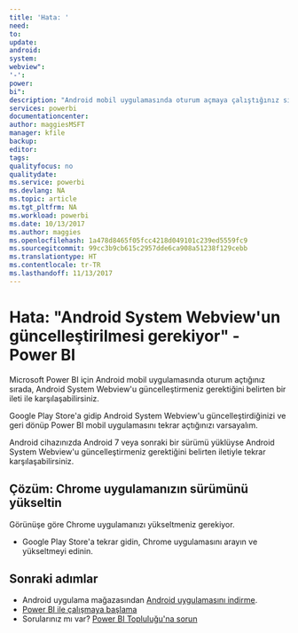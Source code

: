 ```yaml
---
title: 'Hata: '
need: 
to: 
update: 
android: 
system: 
webview": 
'-': 
power: 
bi": 
description: "Android mobil uygulamasında oturum açmaya çalıştığınız sırada, Android System Webview'u güncelleştirmeniz gerektiğini belirten bir ileti alabilirsiniz."
services: powerbi
documentationcenter: 
author: maggiesMSFT
manager: kfile
backup: 
editor: 
tags: 
qualityfocus: no
qualitydate: 
ms.service: powerbi
ms.devlang: NA
ms.topic: article
ms.tgt_pltfrm: NA
ms.workload: powerbi
ms.date: 10/13/2017
ms.author: maggies
ms.openlocfilehash: 1a478d8465f05fcc4218d049101c239ed5559fc9
ms.sourcegitcommit: 99cc3b9cb615c2957dde6ca908a51238f129cebb
ms.translationtype: HT
ms.contentlocale: tr-TR
ms.lasthandoff: 11/13/2017
---
```

# <a name="error-need-to-update-android-system-webview---power-bi"></a>Hata: "Android System Webview'un güncelleştirilmesi gerekiyor" - Power BI
Microsoft Power BI için Android mobil uygulamasında oturum açtığınız sırada, Android System Webview'u güncelleştirmeniz gerektiğini belirten bir ileti ile karşılaşabilirsiniz. 

Google Play Store'a gidip Android System Webview'u güncelleştirdiğinizi ve geri dönüp Power BI mobil uygulamasını tekrar açtığınızı varsayalım. 

Android cihazınızda Android 7 veya sonraki bir sürümü yüklüyse Android System Webview'u güncelleştirmeniz gerektiğini belirten iletiyle tekrar karşılaşabilirsiniz. 

## <a name="solution-upgrade-your-version-of-the-chrome-app"></a>Çözüm: Chrome uygulamanızın sürümünü yükseltin
Görünüşe göre Chrome uygulamanızı yükseltmeniz gerekiyor. 

* Google Play Store'a tekrar gidin, Chrome uygulamasını arayın ve yükseltmeyi edinin.

## <a name="next-steps"></a>Sonraki adımlar
* Android uygulama mağazasından [Android uygulamasını indirme](http://go.microsoft.com/fwlink/?LinkID=544867).
* [Power BI ile çalışmaya başlama](service-get-started.md)
* Sorularınız mı var? [Power BI Topluluğu'na sorun](http://community.powerbi.com/)

